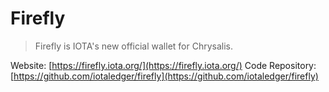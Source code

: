 # Firefly

> Firefly is IOTA's new official wallet for Chrysalis. 

Website: [https://firefly.iota.org/](https://firefly.iota.org/)
Code Repository: [https://github.com/iotaledger/firefly](https://github.com/iotaledger/firefly)